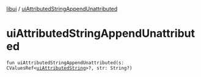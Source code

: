 [libui](README.md) / [uiAttributedStringAppendUnattributed](ui-attributed-string-append-unattributed.md)

# uiAttributedStringAppendUnattributed

`fun uiAttributedStringAppendUnattributed(s: CValuesRef<`[`uiAttributedString`](ui-attributed-string.md)`>?, str: String?)`

